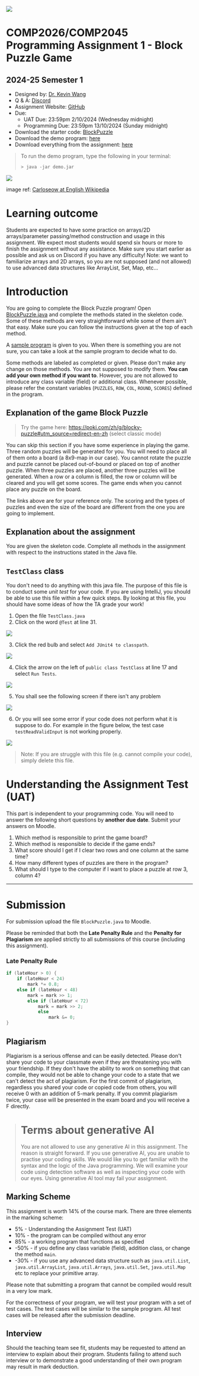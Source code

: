 ![](hkbu.png)
# COMP2026/COMP2045 Programming Assignment 1 - Block Puzzle Game 

## 2024-25 Semester 1

* Designed by: [Dr. Kevin Wang](mailto:kevinw@comp.hkbu.edu.hk)
* Q & A: [Discord](https://discordapp.com/channels/1004554070083776672/1004554070083776678)
* Assignment Website: [GitHub](https://github.com/khwang0/COMP2045-2425PA1)
* Due: 
  * UAT Due: 23:59pm 2/10/2024 (Wednesday midnight)
  * Programming Due: 23:59pm 13/10/2024 (Sunday midnight)
* Download the starter code: [BlockPuzzle](BlockPuzzle.java) 
* Download the demo program: [here](demo.jar)
* Download everything from the assignment: [here](https://github.com/khwang0/COMP2045-2425PA1/archive/refs/heads/master.zip)

> To run the demo program, type the following in your terminal:
> 
> ```sh
> > java -jar demo.jar
> ```

![](blockypuzzle.png)

<sub><sup>

image ref: [Carloseow at English Wikipedia](https://en.wikipedia.org/wiki/Sokoban#/media/File:Sokoban_ani.gif) 

</sup></sub>

# Learning outcome

Students are expected to have some practice on arrays/2D arrays/parameter passing/method construction and usage in this assignment. We expect most students would spend six hours or more to finish the assignment without any assistance. Make sure you start earlier as possible and ask us on Discord if you have any difficulty! Note: we want to familiarize arrays and 2D arrays, so you are not supposed (and not allowed) to use advanced data structures like ArrayList, Set, Map, etc...


# Introduction

You are going to complete the Block Puzzle program! Open [BlockPuzzle.java](BlockPuzzle.java) and complete the methods stated in the skeleton code. Some of these methods are very straightforward while some of them ain't that easy. Make sure you can follow the instructions given at the top of each method.

A [sample program](demo.jar) is given to you. When there is something you are not sure, you can take a look at the sample program to decide what to do. 

Some methods are labeled as completed or given. Please don't make any change on those methods. You are not supposed to modify them. **You can add your own method if you want to**. However, you are not allowed to introduce any class variable (field) or additional class. Whenever possible, please refer the constant variables (`PUZZLES`, `ROW`, `COL`, `ROUND`, `SCORES`) defined in the program.

## Explanation of the game Block Puzzle

> Try the game here: https://poki.com/zh/g/blocky-puzzle#utm_source=redirect-en-zh (select classic mode) 

You can skip this section if you have some experience in playing the game. Three random puzzles will be generated for you. You will need to place all of them onto a board (a 8x9-map in our case). You cannot rotate the puzzle and puzzle cannot be placed out-of-bound or placed on top of another puzzle. When three puzzles are placed, another three puzzles will be generated. When a row or a column is filled, the row or column will be cleared and you will get some scores. The game ends when you cannot place any puzzle on the board.

The links above are for your reference only. The scoring and the types of puzzles and even the size of the board are different from the one you are going to implement.


## Explanation about the assignment

You are given the skeleton code. Complete all methods in the assignment with respect to the instructions stated in the Java file.


## `TestClass` class

You don't need to do anything with this java file. The purpose of this file is to conduct some *unit test* for your code. If you are using IntelliJ, you should be able to use this file within a few quick steps. By looking at this file, you should have some ideas of how the TA grade your work!

1. Open the file `TestClass.java`
2. Click on the word `@Test` at line 31.
 
 ![](img/add-JUnit.png)

3. Click the red bulb and select `Add JUnit4 to classpath`.
 
 ![](img/add-5.5.png)

4. Click the arrow on the left of `public class TestClass` at line 17 and select `Run Tests`.
 
 ![](img/runTest.png)

5. You shall see the following screen if there isn't any problem
 
 ![](img/ok.png)  

6. Or you will see some error if your code does not perform what it is suppose to do. For example in the figure below, the test case `testReadValidInput` is not working properly.
 
 ![](img/notok.png)

> Note: If you are struggle with this file (e.g. cannot compile your code), simply delete this file. 

# Understanding the Assignment Test (UAT)

This part is independent to your programming code. You will need to answer the following short questions by **another due date**.
Submit your answers on Moodle. 

1. Which method is responsible to print the game board?
2. Which method is responsible to decide if the game ends?
3. What score should I get if I clear two rows and one column at the same time?
4. How many different types of puzzles are there in the program?
5. What should I type to the computer if I want to place a puzzle at row 3, column 4?

---


# Submission 
For submission upload the file `BlockPuzzle.java` to Moodle.  

Please be reminded that both the **Late Penalty Rule** and the **Penalty for Plagiarism** are applied strictly to all submissions of this course (including this assignment).   

### Late Penalty Rule

```java
if (lateHour > 0) {
    if (lateHour < 24) 
        mark *= 0.8;
    else if (lateHour < 48)
        mark = mark >> 1;
        else if (lateHour < 72)
            mark = mark >> 2;
            else
                mark &= 0;
}
```





 ## Plagiarism

 Plagiarism is a serious offense and can be easily detected. Please don't share your code to your classmate even if they are threatening you with your friendship. If they don't have the ability to work on something that can compile, they would not be able to change your code to a state that we can't detect the act of plagiarism. For the first commit of plagiarism, regardless you shared your code or copied code from others, you will receive 0 with an addition of 5-mark penalty. If you commit plagiarism twice, your case will be presented in the exam board and you will receive a F directly.


> # Terms about generative AI
> You are not allowed to use any generative AI in this assignment.
> The reason is straight forward. If you use generative AI, you are
> unable to practise your coding skills. We would like you to get
> familiar with the syntax and the logic of the Java programming.
> We will examine your code using detection software as well as 
> inspecting your code with our eyes. Using generative AI tool 
> may fail your assignment.

## Marking Scheme 
This assignment is worth 14% of the course mark.  There are three elements in the marking scheme: 
* 5% - Understanding the Assignment Test (UAT)
* 10% - the program can be compiled without any error
* 85% - a working program that functions as specified 
* -50% - if you define any class variable (field), addition class, or change the method `main`.
* -30% - if you use any advanced data structure such as `java.util.List`, `java.util.ArrayList`, `java.util.Arrays`, `java.util.Set`, `java.util.Map` etc to replace your primitive array.


Please note that submitting a program that cannot be compiled would result in a very low mark. 

For the correctness of your program, we will test your program with a set of test cases.  The test cases will be similar to the sample program.  All test cases will be released after the submission deadline.  
 

## Interview 
Should the teaching team see fit, students may be requested to attend an interview to explain about their program.  Students failing to attend such interview or to demonstrate a good understanding of their own program may result in mark deduction. 



